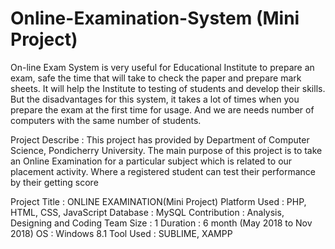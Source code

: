 # Online-Examination-System (Mini Project)

On-line Exam System is very useful for Educational Institute to prepare an exam, safe the
time that will take to check the paper and prepare mark sheets. It will help the Institute to testing of
students and develop their skills. But the disadvantages for this system, it takes a lot of times when
you prepare the exam at the first time for usage. And we are needs number of computers with the
same number of students.

Project Describe : This project has provided by Department of Computer Science, Pondicherry University. The main purpose of this project is to take an Online Examination for a particular subject which is related to our placement activity. Where a registered student can test their performance by their getting score


Project Title : ONLINE EXAMINATION(Mini Project)
Platform Used : PHP, HTML, CSS, JavaScript
Database : MySQL
Contribution : Analysis, Designing and Coding
Team Size : 1
Duration : 6 month (May 2018 to Nov 2018)
OS : Windows 8.1
Tool Used : SUBLIME, XAMPP
